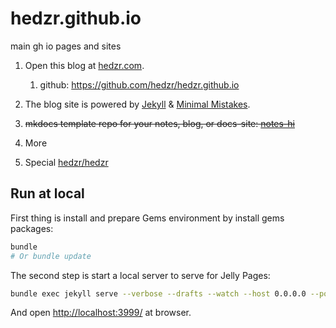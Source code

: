 # hedzr.github.io

main gh io pages and sites

1. Open this blog at [hedzr.com](https://hedzr.com).
   1. github: <https://github.com/hedzr/hedzr.github.io>

2. The blog site is powered by [Jekyll](https://jekyllrb.com/) & [Minimal Mistakes](https://mademistakes.com/work/minimal-mistakes-jekyll-theme/).
3. ~~mkdocs template repo for your notes, blog, or docs-site: [notes-hi](./notes-hi/)~~
4. More
5. Special [hedzr/hedzr](https://github.com/hedzr/hedzr)

## Run at local

First thing is install and prepare Gems environment by install gems packages:

```bash
bundle
# Or bundle update
```

The second step is start a local server to serve for Jelly Pages:

```bash
bundle exec jekyll serve --verbose --drafts --watch --host 0.0.0.0 --port 3999
```

And open <http://localhost:3999/> at browser.

